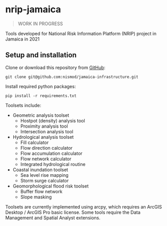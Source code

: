 # nrip-jamaica


> WORK IN PROGRESS 

Tools developed for National Risk Information Platform (NRIP) project in Jamaica in 2021

## Setup and installation

Clone or download this repository from
[GitHub](https://github.com/nismod/jamaica-infrastructure):

    git clone git@github.com:nismod/jamaica-infrastructure.git

Install required python packages:

    pip install -r requirements.txt

Toolsets include: 
- Geometric analysis toolset
  - Hostpot (density) analysis tool 
  - Proximity analysis tool
  - Intersection analysis tool
- Hydrological analysis toolset
  - Fill calculator
  - Flow direction calculator
  - Flow accumulation calculator
  - Flow network calculator
  - Integrated hydrological routine
- Coastal inundation toolset
  - Sea level rise mapping
  - Storm surge calculator
- Geomorphological flood risk toolset
  - Buffer flow network
  - Slope masking

Toolsets are currently implemented using arcpy, which requires an ArcGIS Desktop / ArcGIS Pro basic license. Some tools require the Data Management and Spatial Analyst extensions.

